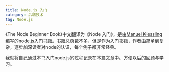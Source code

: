 ```yaml
---
title: Node.js 入门
category: 后端技术
tag: Node.js
---
```


《The Node Beginner Book》中文翻译为《Node 入门》，是由[Manuel Kiessling](https://twitter.com/manuelkiessling)编写的node.js入门书籍。书籍总页数不多，但是作为入门书籍，作者由简单到复杂，逐步加深读者对node的认识，每个例子都非常经典。

我就将自己通过本书入门node.js的过程记录在本篇文章中。方便以后的回顾与学习。
